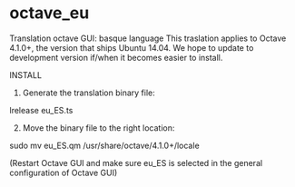 octave_eu
=========

Translation octave GUI: basque language
This traslation applies to Octave 4.1.0+, the version that ships Ubuntu 14.04.
We hope to update to development version if/when it becomes easier to install.

INSTALL

1) Generate the translation binary file:

lrelease eu_ES.ts

2) Move the binary file to the right location:

sudo mv eu_ES.qm /usr/share/octave/4.1.0+/locale

(Restart Octave GUI and make sure eu_ES is selected
in the general configuration of Octave GUI)
